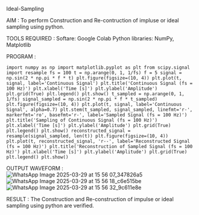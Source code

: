 Ideal-Sampling

AIM : To perform Construction and Re-contruction of impluse or ideal sampling using python.

TOOLS REQUIRED : Softare: Google Colab Python libraries: NumPy, Matplotlib

PROGRAM :
~~~
import numpy as np import matplotlib.pyplot as plt from scipy.signal import resample fs = 100 t = np.arange(0, 1, 1/fs) f = 5 signal = np.sin(2 * np.pi * f * t) plt.figure(figsize=(10, 4)) plt.plot(t, signal, label='Continuous Signal') plt.title('Continuous Signal (fs = 100 Hz)') plt.xlabel('Time [s]') plt.ylabel('Amplitude') plt.grid(True) plt.legend() plt.show() t_sampled = np.arange(0, 1, 1/fs) signal_sampled = np.sin(2 * np.pi * f * t_sampled) plt.figure(figsize=(10, 4)) plt.plot(t, signal, label='Continuous Signal', alpha=0.7) plt.stem(t_sampled, signal_sampled, linefmt='r-', markerfmt='ro', basefmt='r-', label='Sampled Signal (fs = 100 Hz)') plt.title('Sampling of Continuous Signal (fs = 100 Hz)') plt.xlabel('Time [s]') plt.ylabel('Amplitude') plt.grid(True) plt.legend() plt.show() reconstructed_signal = resample(signal_sampled, len(t)) plt.figure(figsize=(10, 4)) plt.plot(t, reconstructed_signal, 'r--', label='Reconstructed Signal (fs = 100 Hz)') plt.title('Reconstruction of Sampled Signal (fs = 100 Hz)') plt.xlabel('Time [s]') plt.ylabel('Amplitude') plt.grid(True) plt.legend() plt.show()
~~~

OUTPUT WAVEFORM :
![WhatsApp Image 2025-03-29 at 15 56 07_347826a5](https://github.com/user-attachments/assets/cb0cd251-218e-440b-b2d9-ce0abe34057d)
![WhatsApp Image 2025-03-29 at 15 56 18_c6e515be](https://github.com/user-attachments/assets/ea548004-7d2a-40db-8b2b-2f6281cbd80f)
![WhatsApp Image 2025-03-29 at 15 56 32_9c611e8e](https://github.com/user-attachments/assets/a3f341a2-b16c-4673-b166-13abfa7017c4)

RESULT : The Construction and Re-construction of impulse or ideal sampling using python are verified.
